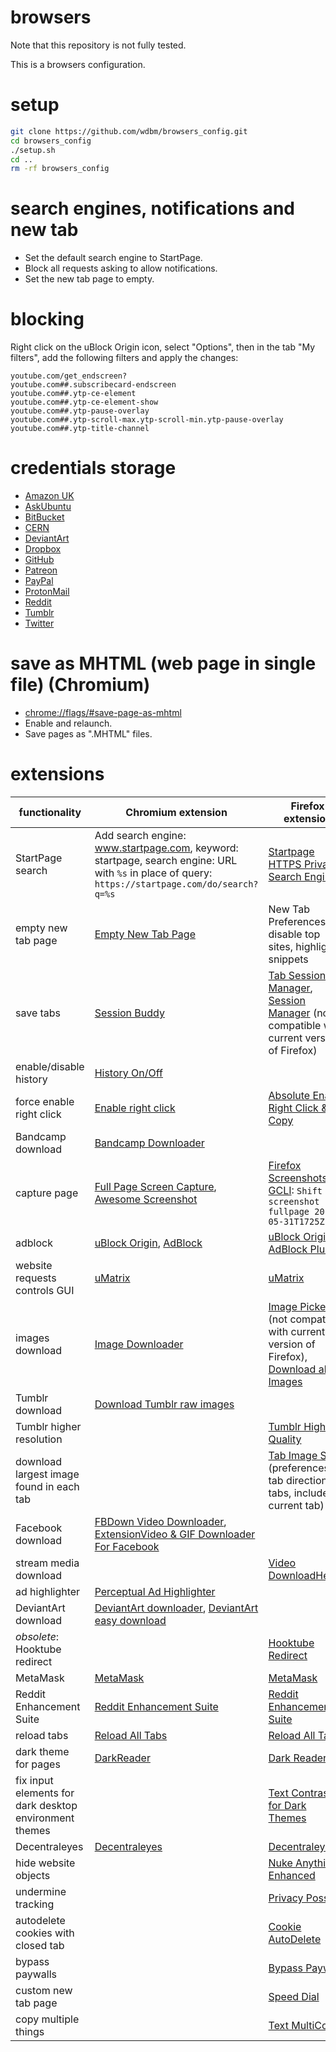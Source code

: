 # browsers

Note that this repository is not fully tested.

This is a browsers configuration.

# setup

```Bash
git clone https://github.com/wdbm/browsers_config.git
cd browsers_config
./setup.sh
cd ..
rm -rf browsers_config
```

# search engines, notifications and new tab

- Set the default search engine to StartPage.
- Block all requests asking to allow notifications.
- Set the new tab page to empty.

# blocking

Right click on the uBlock Origin icon, select "Options", then in the tab "My filters", add the following filters and apply the changes:

```
youtube.com/get_endscreen?
youtube.com##.subscribecard-endscreen
youtube.com##.ytp-ce-element
youtube.com##.ytp-ce-element-show
youtube.com##.ytp-pause-overlay
youtube.com##.ytp-scroll-max.ytp-scroll-min.ytp-pause-overlay
youtube.com##.ytp-title-channel
```

# credentials storage

- [Amazon UK](https://www.amazon.co.uk/)
- [AskUbuntu](https://askubuntu.com)
- [BitBucket](https://bitbucket.org/)
- [CERN](https://login.cern.ch)
- [DeviantArt](https://www.deviantart.com/)
- [Dropbox](https://www.dropbox.com)
- [GitHub](https://www.github.com)
- [Patreon](https://www.patreon.com/)
- [PayPal](https://www.paypal.com)
- [ProtonMail](https://protonmail.com/)
- [Reddit](https://www.reddit.com)
- [Tumblr](https://www.tumblr.com/)
- [Twitter](https://www.twitter.com)

# save as MHTML (web page in single file) (Chromium)

- <chrome://flags/#save-page-as-mhtml>
- Enable and relaunch.
- Save pages as ".MHTML" files.

# extensions

|**functionality**                                     |**Chromium extension**                                                                                                                                                                                                                                                            |**Firefox extension**                                                                                                                                                                                                           |
|------------------------------------------------------|----------------------------------------------------------------------------------------------------------------------------------------------------------------------------------------------------------------------------------------------------------------------------------|--------------------------------------------------------------------------------------------------------------------------------------------------------------------------------------------------------------------------------|
|StartPage search                                      |Add search engine: www.startpage.com, keyword: startpage, search engine: URL with `%s` in place of query: `https://startpage.com/do/search?q=%s`                                                                                                                                  |[Startpage HTTPS Privacy Search Engine](https://addons.mozilla.org/en-US/firefox/addon/startpage-https-privacy-search)                                                                                                          |
|empty new tab page                                    |[Empty New Tab Page](https://chrome.google.com/webstore/detail/empty-new-tab-page/dpjamkmjmigaoobjbekmfgabipmfilij)                                                                                                                                                               |New Tab Preferences > disable top sites, highlights, snippets                                                                                                                                                                   |
|save tabs                                             |[Session Buddy](https://chrome.google.com/webstore/detail/session-buddy/edacconmaakjimmfgnblocblbcdcpbko)                                                                                                                                                                         |[Tab Session Manager](https://addons.mozilla.org/en-US/firefox/addon/tab-session-manager/), [Session Manager](https://addons.mozilla.org/en-US/firefox/addon/session-manager) (not compatible with current version of Firefox)  |
|enable/disable history                                |[History On/Off](https://chrome.google.com/webstore/detail/history-onoff/ljbpakpmiimdmblcjjhhbfabbkmcgmdp)                                                                                                                                                                        |                                                                                                                                                                                                                                |
|force enable right click                              |[Enable right click](https://chrome.google.com/webstore/detail/enable-right-click/hhojmcideegachlhfgfdhailpfhgknjm)                                                                                                                                                               |[Absolute Enable Right Click & Copy ](https://addons.mozilla.org/en-US/firefox/addon/absolute-enable-right-click)                                                                                                               |
|Bandcamp download                                     |[Bandcamp Downloader](https://chrome.google.com/webstore/detail/bandcamp-downloader/nmoobgpmablfmgchfjnhkbloaobiogeh)                                                                                                                                                             |                                                                                                                                                                                                                                |
|capture page                                          |[Full Page Screen Capture](https://chrome.google.com/webstore/detail/full-page-screen-capture/fdpohaocaechififmbbbbbknoalclacl), [Awesome Screenshot](https://chrome.google.com/webstore/detail/awesome-screenshot-screen/nlipoenfbbikpbjkfpfillcgkoblgpmj)                       |[Firefox Screenshots](https://screenshots.firefox.com), [GCLI](https://developer.mozilla.org/en-US/docs/Tools/GCLI): `Shift` `F2`, `screenshot --fullpage 2018-05-31T1725Z.png`                                                 |
|adblock                                               |[uBlock Origin](https://chrome.google.com/webstore/detail/ublock-origi/cjpalhdlnbpafiamejdnhcphjbkeiagm), [AdBlock](https://chrome.google.com/webstore/detail/adblock/gighmmpiobklfepjocnamgkkbiglidom)                                                                           |[uBlock Origin](https://addons.mozilla.org/en-US/firefox/addon/ublock-origin), [AdBlock Plus](https://addons.mozilla.org/en-US/firefox/addon/adblock-plus)                                                                      |
|website requests controls GUI                         |[uMatrix](https://chrome.google.com/webstore/detail/umatrix/ogfcmafjalglgifnmanfmnieipoejdcf)                                                                                                                                                                                     |[uMatrix](https://addons.mozilla.org/en-US/firefox/addon/umatrix/)                                                                                                                                                              |
|images download                                       |[Image Downloader](https://chrome.google.com/webstore/detail/image-downloader/cnpniohnfphhjihaiiggeabnkjhpaldj)                                                                                                                                                                   |[Image Picker](https://addons.mozilla.org/en-US/firefox/addon/image-picker) (not compatible with current version of Firefox), [Download all Images](https://addons.mozilla.org/en-US/firefox/addon/save-all-images-webextension)|
|Tumblr download                                       |[Download Tumblr raw images](https://chrome.google.com/webstore/detail/download-tumblr-raw-image/fpojonadgdgbdcliijkjibcapfbmllod)                                                                                                                                                |                                                                                                                                                                                                                                |
|Tumblr higher resolution                              |                                                                                                                                                                                                                                                                                  |[Tumblr High Quality](https://addons.mozilla.org/en-US/firefox/addon/tumblr-high-quality)                                                                                                                                       |
|download largest image found in each tab              |                                                                                                                                                                                                                                                                                  |[Tab Image Saver](https://addons.mozilla.org/en-US/firefox/addon/tab-image-saver) (preferences: tab direction: all tabs, include current tab)                                                                                   |
|Facebook download                                     |[FBDown Video Downloader](https://chrome.google.com/webstore/detail/fbdown-video-downloader/fhplmmllnpjjlncfjpbbpjadoeijkogc), [ExtensionVideo & GIF Downloader For Facebook](https://chrome.google.com/webstore/detail/video-gif-downloader-for/ajanondpapegkikdhmmhmoogcaajdokn)|                                                                                                                                                                                                                                |
|stream media download                                 |                                                                                                                                                                                                                                                                                  |[Video DownloadHelper](https://addons.mozilla.org/en-US/firefox/addon/video-downloadhelper)                                                                                                                                     |
|ad highlighter                                        |[Perceptual Ad Highlighter](https://chrome.google.com/webstore/detail/perceptual-ad-highlighter/mahgiflleahghaapkboihnbhdplhnchp)                                                                                                                                                 |                                                                                                                                                                                                                                |
|DeviantArt download                                   |[DeviantArt downloader](https://chrome.google.com/webstore/detail/deviantart-downloader/kdcokocnkphjbaelobcehjokdleflnmj), [DeviantArt easy download](https://chrome.google.com/webstore/detail/deviantart-easy-download/fhljkabkmnoeecgibakgnkkdmheccecg)                        |                                                                                                                                                                                                                                |
|*obsolete*: Hooktube redirect                         |                                                                                                                                                                                                                                                                                  |[Hooktube Redirect](https://addons.mozilla.org/en-US/firefox/addon/hooktube-redirect)                                                                                                                                           |
|MetaMask                                              |[MetaMask](https://chrome.google.com/webstore/detail/metamask/nkbihfbeogaeaoehlefnkodbefgpgknn)                                                                                                                                                                                   |[MetaMask](https://addons.mozilla.org/en-US/firefox/addon/ether-metamask)                                                                                                                                                       |
|Reddit Enhancement Suite                              |[Reddit Enhancement Suite](https://chrome.google.com/webstore/detail/reddit-enhancement-suite/kbmfpngjjgdllneeigpgjifpgocmfgmb)                                                                                                                                                   |[Reddit Enhancement Suite](https://addons.mozilla.org/en-US/firefox/addon/reddit-enhancement-suite)                                                                                                                             |
|reload tabs                                           |[Reload All Tabs](https://chrome.google.com/webstore/detail/reload-all-tabs/midkcinmplflbiflboepnahkboeonkam)                                                                                                                                                                     |[Reload All Tabs](https://addons.mozilla.org/en-US/firefox/addon/reload-all-tabs)                                                                                                                                               |
|dark theme for pages                                  |[DarkReader](https://chrome.google.com/webstore/detail/dark-reader/eimadpbcbfnmbkopoojfekhnkhdbieeh)                                                                                                                                                                              |[Dark Reader](https://addons.mozilla.org/en-US/firefox/addon/darkreader)                                                                                                                                                        |
|fix input elements for dark desktop environment themes|                                                                                                                                                                                                                                                                                  |[Text Contrast for Dark Themes](https://addons.mozilla.org/en-US/firefox/addon/text-contrast-for-dark-themes/)                                                                                                                  |
|Decentraleyes                                         |[Decentraleyes](https://chrome.google.com/webstore/detail/decentraleyes/ldpochfccmkkmhdbclfhpagapcfdljkj)                                                                                                                                                                         |[Decentraleyes](https://addons.mozilla.org/en-US/firefox/addon/decentraleyes)                                                                                                                                                   |
|hide website objects                                  |                                                                                                                                                                                                                                                                                  |[Nuke Anything Enhanced](https://addons.mozilla.org/en-US/firefox/addon/nuke-anything-enhanced)                                                                                                                                 |
|undermine tracking                                    |                                                                                                                                                                                                                                                                                  |[Privacy Possum](https://addons.mozilla.org/en-US/firefox/addon/privacy-possum/)                                                                                                                                                |
|autodelete cookies with closed tab                    |                                                                                                                                                                                                                                                                                  |[Cookie AutoDelete](https://addons.mozilla.org/en-US/firefox/addon/cookie-autodelete)                                                                                                                                           |
|bypass paywalls                                       |                                                                                                                                                                                                                                                                                  |[Bypass Paywalls](https://addons.mozilla.org/en-US/firefox/addon/bypasspaywalls)                                                                                                                                                |
|custom new tab page                                   |                                                                                                                                                                                                                                                                                  |[Speed Dial](https://addons.mozilla.org/en-US/firefox/addon/fvd-speed-dial)                                                                                                                                                     |
|copy multiple things                                  |                                                                                                                                                                                                                                                                                  |[Text MultiCopy](https://addons.mozilla.org/en-US/firefox/addon/text-multicopy/)                                                                                                                                                |

